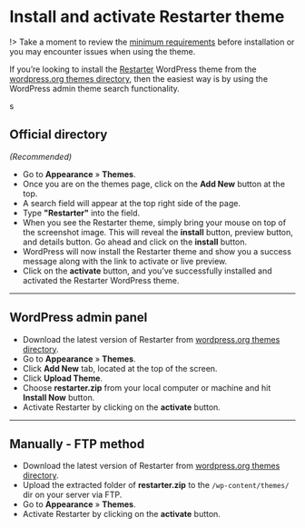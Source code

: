 # Install and activate Restarter theme

!> Take a moment to review the [minimum requirements](https://mahdiyazdani.github.io/Restarter/#/minimum-requirements) before installation or you may encounter issues when using the theme. 

If you’re looking to install the [Restarter](https://wordpress.org/themes/restarter/) WordPress theme from the [wordpress.org themes directory](https://wordpress.org/themes/), then the easiest way is by using the WordPress admin theme search functionality.

s

## Official directory 

*(Recommended)*

* Go to **Appearance** » **Themes**.
* Once you are on the themes page, click on the **Add New** button at the top.
* A search field will appear at the top right side of the page.
* Type **"Restarter"** into the field.
* When you see the Restarter theme, simply bring your mouse on top of the screenshot image. This will reveal the **install** button, preview button, and details button. Go ahead and click on the **install** button.
* WordPress will now install the Restarter theme and show you a success message along with the link to activate or live preview.
* Click on the **activate** button, and you’ve successfully installed and activated the Restarter WordPress theme.

<hr/>

## WordPress admin panel

* Download the latest version of Restarter from [wordpress.org themes directory](https://wordpress.org/themes/restarter/).
* Go to **Appearance** » **Themes**. 
* Click **Add New** tab, located at the top of the screen.
* Click **Upload Theme**.
* Choose **restarter.zip** from your local computer or machine and hit **Install Now** button.
* Activate Restarter by clicking on the **activate** button.

<hr/>

## Manually - FTP method

* Download the latest version of Restarter from [wordpress.org themes directory](https://wordpress.org/themes/restarter/).
* Upload the extracted folder of **restarter.zip** to the ```/wp-content/themes/``` dir on your server via FTP.
* Go to **Appearance** » **Themes**. 
* Activate Restarter by clicking on the **activate** button.
